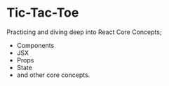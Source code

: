 # Tic-Tac-Toe

Practicing and diving deep into React Core Concepts; 
- Components
- JSX
- Props
- State
- and other core concepts.